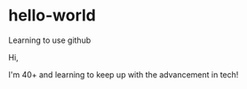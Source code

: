 # hello-world
Learning to use github

Hi,

I'm 40+ and learning to keep up with the advancement in tech!

